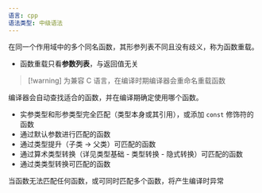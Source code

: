 ```yaml
---
语言: cpp
语法类型: 中级语法
---
```

在同一个作用域中的多个同名函数，其形参列表不同且没有歧义，称为函数重载。
* 函数重载只看**参数列表**，与返回值无关

> [!warning] 为兼容 C 语言，在编译时期编译器会重命名重载函数

编译器会自动查找适合的函数，并在编译期确定使用哪个函数。
* 实参类型和形参类型完全匹配（类型本身或其引用），或添加 `const` 修饰符的函数
* 通过默认参数进行匹配的函数
* 通过类型提升（子类 -> 父类）可匹配的函数
* 通过算术类型转换（详见类型基础 - 类型转换 - 隐式转换）可匹配的函数
* 通过类类型转换可匹配的函数

当函数无法匹配任何函数，或可同时匹配多个函数，将产生编译时异常